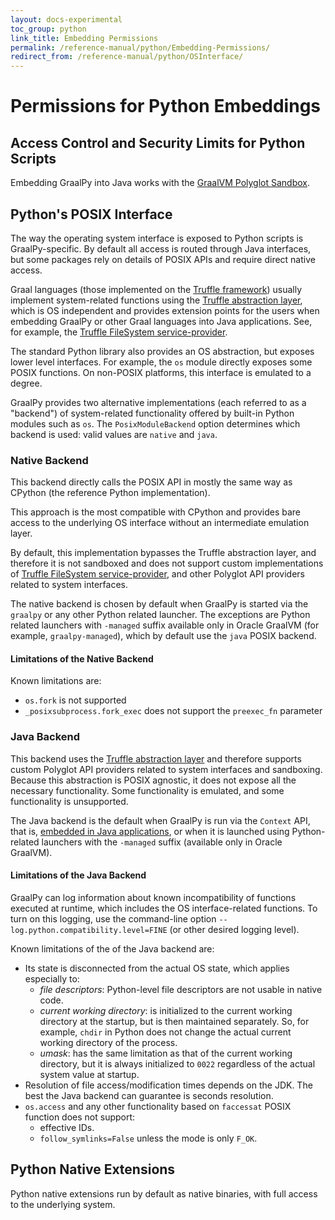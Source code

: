 ```yaml
---
layout: docs-experimental
toc_group: python
link_title: Embedding Permissions
permalink: /reference-manual/python/Embedding-Permissions/
redirect_from: /reference-manual/python/OSInterface/
---
```


# Permissions for Python Embeddings

## Access Control and Security Limits for Python Scripts

Embedding GraalPy into Java works with the [GraalVM Polyglot Sandbox](https://www.graalvm.org/latest/reference-manual/embed-languages/#controlling-access-to-host-functions).

## Python's POSIX Interface

The way the operating system interface is exposed to Python scripts is GraalPy-specific.
By default all access is routed through Java interfaces, but some packages rely on details of POSIX APIs and require direct native access.

Graal languages (those implemented on the [Truffle framework](https://www.graalvm.org/latest/graalvm-as-a-platform/language-implementation-framework/)) usually implement system-related functions using the [Truffle abstraction layer](https://github.com/oracle/graal/blob/master/truffle/docs/README.md), which is OS independent and provides extension points for the users when embedding GraalPy or other Graal languages into Java applications.
See, for example, the [Truffle FileSystem service-provider](https://www.graalvm.org/truffle/javadoc/org/graalvm/polyglot/io/FileSystem.html).

The standard Python library also provides an OS abstraction, but exposes lower level interfaces. For example, the `os` module directly exposes some POSIX functions.
On non-POSIX platforms, this interface is emulated to a degree.

GraalPy provides two alternative implementations (each referred to as a "backend") of system-related functionality offered by built-in Python modules such as `os`.
The `PosixModuleBackend` option determines which backend is used: valid values are `native` and `java`.

### Native Backend

This backend directly calls the POSIX API in mostly the same way as CPython (the reference Python implementation).

This approach is the most compatible with CPython and provides bare access to the underlying OS interface without an intermediate  emulation layer.

By default, this implementation bypasses the Truffle abstraction layer, and therefore it is not sandboxed and does not support custom implementations of [Truffle FileSystem service-provider](https://www.graalvm.org/truffle/javadoc/org/graalvm/polyglot/io/FileSystem.html), and other Polyglot API providers related to system interfaces.

The native backend is chosen by default when GraalPy is started via the `graalpy` or any other Python related launcher.
The exceptions are Python related launchers with `-managed` suffix available only in Oracle GraalVM (for example, `graalpy-managed`), which by default use the `java` POSIX backend.

#### Limitations of the Native Backend

Known limitations are:

* `os.fork` is not supported
* `_posixsubprocess.fork_exec` does not support the `preexec_fn` parameter

### Java Backend

This backend uses the [Truffle abstraction layer](https://github.com/oracle/graal/blob/master/truffle/docs/README.md) and therefore supports custom Polyglot API providers related to system interfaces and sandboxing.
Because this abstraction is POSIX agnostic, it does not expose all the necessary functionality. Some functionality is emulated, and some functionality is unsupported.

The Java backend is the default when GraalPy is run via the `Context` API, that is, [embedded in Java applications](https://github.com/oracle/graal/blob/master/docs/reference-manual/embedding/embed-languages.md), or when it is launched using Python-related launchers with the `-managed` suffix (available only in Oracle GraalVM).

#### Limitations of the Java Backend

GraalPy can log information about known incompatibility of functions executed at runtime, which includes the OS interface-related functions.
To turn on this logging, use the command-line option `--log.python.compatibility.level=FINE` (or other desired logging level).

Known limitations of the of the Java backend are:

* Its state is disconnected from the actual OS state, which applies especially to:
  * *file descriptors*: Python-level file descriptors are not usable in native code.
  * *current working directory*: is initialized to the current working
    directory at the startup, but is then maintained separately. So, for example, `chdir` in Python
    does not change the actual current working directory of the process.
  * *umask*: has the same limitation as that of the current working directory, but it is always initialized
    to `0022` regardless of the actual system value at startup.
* Resolution of file access/modification times depends on the JDK.
  The best the Java backend can guarantee is seconds resolution.
* `os.access` and any other functionality based on `faccessat` POSIX function does not support:
  * effective IDs.
  * `follow_symlinks=False` unless the mode is only `F_OK`.

## Python Native Extensions

Python native extensions run by default as native binaries, with full access to the underlying system.
